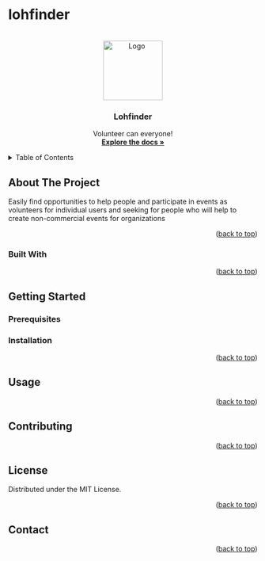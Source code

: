 # lohfinder
<div id="top"></div>
<br />
<div align="center">
    <img src="https://user-images.githubusercontent.com/37078272/140960850-32c608dd-e17f-42ee-8327-c4f67589a2c4.png" alt="Logo" width="120" height="120">

  <h3 align="center">Lohfinder</h3>

  <p align="center">
   Volunteer can everyone!
    <br />
    <a href="https://lohfinder.atlassian.net/wiki/home"><strong>Explore the docs »</strong></a>
  </p>
</div>

<details>
  <summary>Table of Contents</summary>
  <ol>
    <li>
      <a href="#about-the-project">About The Project</a>
      <ul>
        <li><a href="#built-with">Built With</a></li>
      </ul>
    </li>
    <li>
      <a href="#getting-started">Getting Started</a>
      <ul>
        <li><a href="#prerequisites">Prerequisites</a></li>
        <li><a href="#installation">Installation</a></li>
      </ul>
    </li>
    <li><a href="#usage">Usage</a></li>
    <li><a href="#contributing">Contributing</a></li>
    <li><a href="#license">License</a></li>
    <li><a href="#contact">Contact</a></li>
  </ol>
</details>

## About The Project
Easily find opportunities to help people and participate in events as volunteers for individual users and seeking for people who will help to create non-commercial events for organizations
  
<p align="right">(<a href="#top">back to top</a>)</p>

### Built With

<p align="right">(<a href="#top">back to top</a>)</p>

## Getting Started

### Prerequisites

### Installation

<p align="right">(<a href="#top">back to top</a>)</p>

## Usage

<p align="right">(<a href="#top">back to top</a>)</p>

## Contributing

<p align="right">(<a href="#top">back to top</a>)</p>

## License

Distributed under the MIT License.

<p align="right">(<a href="#top">back to top</a>)</p>


## Contact

<p align="right">(<a href="#top">back to top</a>)</p>

